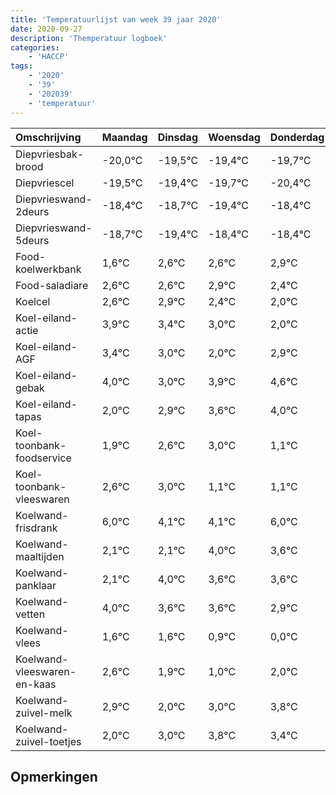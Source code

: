```yaml
---
title: 'Temperatuurlijst van week 39 jaar 2020'
date: 2020-09-27
description: 'Themperatuur logboek'
categories:
    - 'HACCP'
tags:
    - '2020'
    - '39'
    - '202039'
    - 'temperatuur'
---
```

|Omschrijving|Maandag|Dinsdag|Woensdag|Donderdag|Vrijdag|Zaterdag|Zondag|
|:---|:---|:---|:---|:---|:---|:---|:---|
|Diepvriesbak-brood|-20,0°C|-19,5°C|-19,4°C|-19,7°C|-20,4°C|-19,4°C|-19,4°C|
|Diepvriescel|-19,5°C|-19,4°C|-19,7°C|-20,4°C|-19,4°C|-19,4°C|-19,1°C|
|Diepvrieswand-2deurs|-18,4°C|-18,7°C|-19,4°C|-18,4°C|-18,4°C|-18,1°C|-18,6°C|
|Diepvrieswand-5deurs|-18,7°C|-19,4°C|-18,4°C|-18,4°C|-18,1°C|-18,6°C|-19,0°C|
|Food-koelwerkbank|1,6°C|2,6°C|2,6°C|2,9°C|2,4°C|2,0°C|1,0°C|
|Food-saladiare|2,6°C|2,6°C|2,9°C|2,4°C|2,0°C|1,0°C|1,9°C|
|Koelcel|2,6°C|2,9°C|2,4°C|2,0°C|1,0°C|1,9°C|2,6°C|
|Koel-eiland-actie|3,9°C|3,4°C|3,0°C|2,0°C|2,9°C|3,6°C|4,0°C|
|Koel-eiland-AGF|3,4°C|3,0°C|2,0°C|2,9°C|3,6°C|4,0°C|2,1°C|
|Koel-eiland-gebak|4,0°C|3,0°C|3,9°C|4,6°C|5,0°C|3,1°C|3,1°C|
|Koel-eiland-tapas|2,0°C|2,9°C|3,6°C|4,0°C|2,1°C|2,1°C|4,0°C|
|Koel-toonbank-foodservice|1,9°C|2,6°C|3,0°C|1,1°C|1,1°C|3,0°C|2,6°C|
|Koel-toonbank-vleeswaren|2,6°C|3,0°C|1,1°C|1,1°C|3,0°C|2,6°C|2,6°C|
|Koelwand-frisdrank|6,0°C|4,1°C|4,1°C|6,0°C|5,6°C|5,6°C|4,9°C|
|Koelwand-maaltijden|2,1°C|2,1°C|4,0°C|3,6°C|3,6°C|2,9°C|2,0°C|
|Koelwand-panklaar|2,1°C|4,0°C|3,6°C|3,6°C|2,9°C|2,0°C|3,0°C|
|Koelwand-vetten|4,0°C|3,6°C|3,6°C|2,9°C|2,0°C|3,0°C|3,8°C|
|Koelwand-vlees|1,6°C|1,6°C|0,9°C|0,0°C|1,0°C|1,8°C|1,4°C|
|Koelwand-vleeswaren-en-kaas|2,6°C|1,9°C|1,0°C|2,0°C|2,8°C|2,4°C|2,9°C|
|Koelwand-zuivel-melk|2,9°C|2,0°C|3,0°C|3,8°C|3,4°C|3,9°C|2,1°C|
|Koelwand-zuivel-toetjes|2,0°C|3,0°C|3,8°C|3,4°C|3,9°C|2,1°C|3,6°C|

## Opmerkingen


